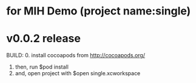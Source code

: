 for MIH Demo (project name:single)
======
v0.0.2 release
=======

BUILD:
0. install cocoapods from http://cocoapods.org/
1. then, run $pod install 
2. and, open project with $open single.xcworkspace
